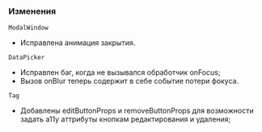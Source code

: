 ### Изменения

`ModalWindow`

-   Исправлена анимация закрытия.

`DataPicker`

-   Исправлен баг, когда не вызывался обработчик onFocus;
-   Вызов onBlur теперь содержит в себе событие потери фокуса.

`Tag`

-   Добавлены editButtonProps и removeButtonProps для возможности задать a11y аттрибуты кнопкам редактирования и удаления;
